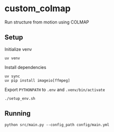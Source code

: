 # custom_colmap
Run structure from motion using COLMAP

## Setup

Initialize venv
```
uv venv
```
Install dependencies
```
uv sync
uv pip install imageio[ffmpeg]
```
Export `PYTHONPATH` to `.env` and `.venv/bin/activate`
```
./setup_env.sh
```

## Running
```
python src/main.py --config_path config/main.yml
```
